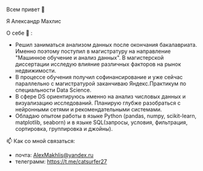 Всем привет 👋

Я Александр Махлис

О себе 👀 :
- Решил заниматься анализом данных после окончания бакалавриата. Именно поэтому поступил в магистратуру на направление "Машинное обучение и анализ данных". В магистерской диссертации исследую влияние различных факторов на рынок недвижимости.
- В процессе обучения получил софинансирование и уже сейчас параллельно с магистратурой заканчиваю Яндекс.Практикум по специальности Data Science.
- В сфере DS ориентируюсь именно на анализ числовых данных и визуализацию исследований. Планирую глубже разобраться с нейронными сетями и рекомендательными системами.
- Обладаю опытом работы в языке Python (pandas, numpy, scikit-learn, matplotlib, seaborn) и в языке SQL(запросы, условия, фильтрация, сортировка, группировка и джойны).

📫 Как со мной связаться:
- почта: AlexMakhlis@yandex.ru
- телеграмм: https://t.me/catsurfer27

<!---
AlexMakhlis/AlexMakhlis is a ✨ special ✨ repository because its `README.md` (this file) appears on your GitHub profile.
You can click the Preview link to take a look at your changes.
--->
